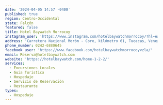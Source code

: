 ```yaml
---
date: '2024-04-05 14:57 -0400'
published: true
region: Centro-Occidental
state: Falcón
featured: false
title: Hotel Baywatch Morrocoy
instagram_user: 'https://www.instagram.com/hotelbaywatchmorrocoy/?hl=es-la'
address: 'Carretera Nacional Morón - Coro, kilómetro 61, Tucacas, Venezuela'
phone_number: 0242-6880645
facebook_user: 'https://www.facebook.com/hotelbaywatchmorrocoyvzla/'
email: Reserva@hotelbaywatch.com
website: 'https://hotelbaywatch.com/home-1-2-2/'
services:
  - Excursiones Locales
  - Guía Turística
  - Hospedaje
  - Servicio de Reservación
  - Restaurante
types:
  - Hospedaje
---
```


